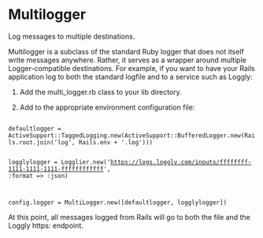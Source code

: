 Multilogger
===========

Log messages to multiple destinations.

Multilogger is a subclass of the standard Ruby logger that does not itself write messages anywhere. Rather, it serves as a wrapper around multiple Logger-compatible destinations. For example, if you want to have your Rails application log to both the standard logfile and to a service such as Loggly:

1. Add the multi\_logger.rb class to your lib directory.

2. Add to the appropriate environment configuration file:

<code>
defaultlogger = ActiveSupport::TaggedLogging.new(ActiveSupport::BufferedLogger.new(Rails.root.join('log', Rails.env + '.log')))

logglylogger =  Logglier.new('https://logs.loggly.com/inputs/ffffffff-1111-1111-1111-ffffffffffff', :format => :json)

config.logger = MultiLogger.new([defaultlogger, logglylogger])
</code>

At this point, all messages logged from Rails will go to both the file and the Loggly https: endpoint.